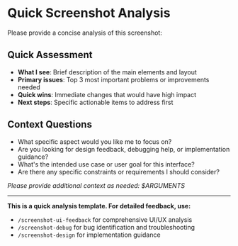# Quick Screenshot Analysis

Please provide a concise analysis of this screenshot:

## Quick Assessment
- **What I see**: Brief description of the main elements and layout
- **Primary issues**: Top 3 most important problems or improvements needed
- **Quick wins**: Immediate changes that would have high impact
- **Next steps**: Specific actionable items to address first

## Context Questions
- What specific aspect would you like me to focus on?
- Are you looking for design feedback, debugging help, or implementation guidance?
- What's the intended use case or user goal for this interface?
- Are there any specific constraints or requirements I should consider?

*Please provide additional context as needed: $ARGUMENTS*

---
**This is a quick analysis template. For detailed feedback, use:**
- `/screenshot-ui-feedback` for comprehensive UI/UX analysis
- `/screenshot-debug` for bug identification and troubleshooting  
- `/screenshot-design` for implementation guidance
